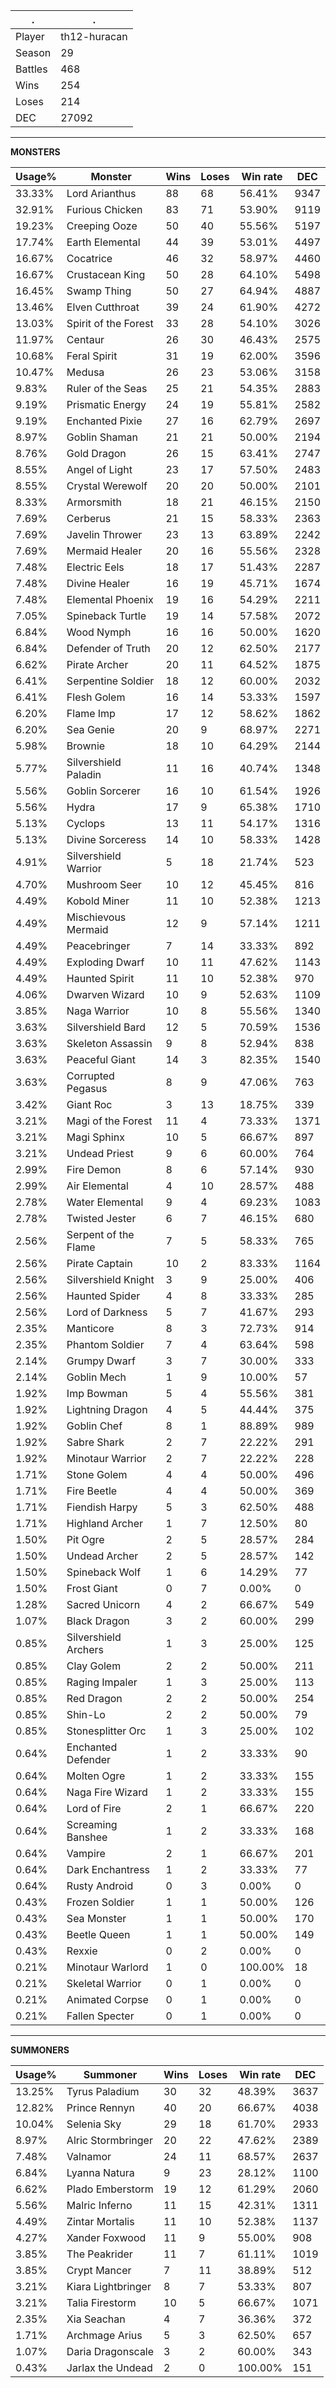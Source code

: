 .|.
|-|-
Player|th12-huracan
Season|29
Battles|468
Wins|254
Loses|214
DEC|27092

---
**MONSTERS**

Usage%|Monster|Wins|Loses|Win rate|DEC|
-|-|-|-|-|-|
33.33%|Lord Arianthus|88|68|56.41%|9347|
32.91%|Furious Chicken|83|71|53.90%|9119|
19.23%|Creeping Ooze|50|40|55.56%|5197|
17.74%|Earth Elemental|44|39|53.01%|4497|
16.67%|Cocatrice|46|32|58.97%|4460|
16.67%|Crustacean King|50|28|64.10%|5498|
16.45%|Swamp Thing|50|27|64.94%|4887|
13.46%|Elven Cutthroat|39|24|61.90%|4272|
13.03%|Spirit of the Forest|33|28|54.10%|3026|
11.97%|Centaur|26|30|46.43%|2575|
10.68%|Feral Spirit|31|19|62.00%|3596|
10.47%|Medusa|26|23|53.06%|3158|
9.83%|Ruler of the Seas|25|21|54.35%|2883|
9.19%|Prismatic Energy|24|19|55.81%|2582|
9.19%|Enchanted Pixie|27|16|62.79%|2697|
8.97%|Goblin Shaman|21|21|50.00%|2194|
8.76%|Gold Dragon|26|15|63.41%|2747|
8.55%|Angel of Light|23|17|57.50%|2483|
8.55%|Crystal Werewolf|20|20|50.00%|2101|
8.33%|Armorsmith|18|21|46.15%|2150|
7.69%|Cerberus|21|15|58.33%|2363|
7.69%|Javelin Thrower|23|13|63.89%|2242|
7.69%|Mermaid Healer|20|16|55.56%|2328|
7.48%|Electric Eels|18|17|51.43%|2287|
7.48%|Divine Healer|16|19|45.71%|1674|
7.48%|Elemental Phoenix|19|16|54.29%|2211|
7.05%|Spineback Turtle|19|14|57.58%|2072|
6.84%|Wood Nymph|16|16|50.00%|1620|
6.84%|Defender of Truth|20|12|62.50%|2177|
6.62%|Pirate Archer|20|11|64.52%|1875|
6.41%|Serpentine Soldier|18|12|60.00%|2032|
6.41%|Flesh Golem|16|14|53.33%|1597|
6.20%|Flame Imp|17|12|58.62%|1862|
6.20%|Sea Genie|20|9|68.97%|2271|
5.98%|Brownie|18|10|64.29%|2144|
5.77%|Silvershield Paladin|11|16|40.74%|1348|
5.56%|Goblin Sorcerer|16|10|61.54%|1926|
5.56%|Hydra|17|9|65.38%|1710|
5.13%|Cyclops|13|11|54.17%|1316|
5.13%|Divine Sorceress|14|10|58.33%|1428|
4.91%|Silvershield Warrior|5|18|21.74%|523|
4.70%|Mushroom Seer|10|12|45.45%|816|
4.49%|Kobold Miner|11|10|52.38%|1213|
4.49%|Mischievous Mermaid|12|9|57.14%|1211|
4.49%|Peacebringer|7|14|33.33%|892|
4.49%|Exploding Dwarf|10|11|47.62%|1143|
4.49%|Haunted Spirit|11|10|52.38%|970|
4.06%|Dwarven Wizard|10|9|52.63%|1109|
3.85%|Naga Warrior|10|8|55.56%|1340|
3.63%|Silvershield Bard|12|5|70.59%|1536|
3.63%|Skeleton Assassin|9|8|52.94%|838|
3.63%|Peaceful Giant|14|3|82.35%|1540|
3.63%|Corrupted Pegasus|8|9|47.06%|763|
3.42%|Giant Roc|3|13|18.75%|339|
3.21%|Magi of the Forest|11|4|73.33%|1371|
3.21%|Magi Sphinx|10|5|66.67%|897|
3.21%|Undead Priest|9|6|60.00%|764|
2.99%|Fire Demon|8|6|57.14%|930|
2.99%|Air Elemental|4|10|28.57%|488|
2.78%|Water Elemental|9|4|69.23%|1083|
2.78%|Twisted Jester|6|7|46.15%|680|
2.56%|Serpent of the Flame|7|5|58.33%|765|
2.56%|Pirate Captain|10|2|83.33%|1164|
2.56%|Silvershield Knight|3|9|25.00%|406|
2.56%|Haunted Spider|4|8|33.33%|285|
2.56%|Lord of Darkness|5|7|41.67%|293|
2.35%|Manticore|8|3|72.73%|914|
2.35%|Phantom Soldier|7|4|63.64%|598|
2.14%|Grumpy Dwarf|3|7|30.00%|333|
2.14%|Goblin Mech|1|9|10.00%|57|
1.92%|Imp Bowman|5|4|55.56%|381|
1.92%|Lightning Dragon|4|5|44.44%|375|
1.92%|Goblin Chef|8|1|88.89%|989|
1.92%|Sabre Shark|2|7|22.22%|291|
1.92%|Minotaur Warrior|2|7|22.22%|228|
1.71%|Stone Golem|4|4|50.00%|496|
1.71%|Fire Beetle|4|4|50.00%|369|
1.71%|Fiendish Harpy|5|3|62.50%|488|
1.71%|Highland Archer|1|7|12.50%|80|
1.50%|Pit Ogre|2|5|28.57%|284|
1.50%|Undead Archer|2|5|28.57%|142|
1.50%|Spineback Wolf|1|6|14.29%|77|
1.50%|Frost Giant|0|7|0.00%|0|
1.28%|Sacred Unicorn|4|2|66.67%|549|
1.07%|Black Dragon|3|2|60.00%|299|
0.85%|Silvershield Archers|1|3|25.00%|125|
0.85%|Clay Golem|2|2|50.00%|211|
0.85%|Raging Impaler|1|3|25.00%|113|
0.85%|Red Dragon|2|2|50.00%|254|
0.85%|Shin-Lo|2|2|50.00%|79|
0.85%|Stonesplitter Orc|1|3|25.00%|102|
0.64%|Enchanted Defender|1|2|33.33%|90|
0.64%|Molten Ogre|1|2|33.33%|155|
0.64%|Naga Fire Wizard|1|2|33.33%|155|
0.64%|Lord of Fire|2|1|66.67%|220|
0.64%|Screaming Banshee|1|2|33.33%|168|
0.64%|Vampire|2|1|66.67%|201|
0.64%|Dark Enchantress|1|2|33.33%|77|
0.64%|Rusty Android|0|3|0.00%|0|
0.43%|Frozen Soldier|1|1|50.00%|126|
0.43%|Sea Monster|1|1|50.00%|170|
0.43%|Beetle Queen|1|1|50.00%|149|
0.43%|Rexxie|0|2|0.00%|0|
0.21%|Minotaur Warlord|1|0|100.00%|18|
0.21%|Skeletal Warrior|0|1|0.00%|0|
0.21%|Animated Corpse|0|1|0.00%|0|
0.21%|Fallen Specter|0|1|0.00%|0|

---
**SUMMONERS**

Usage%|Summoner|Wins|Loses|Win rate|DEC|
-|-|-|-|-|-|
13.25%|Tyrus Paladium|30|32|48.39%|3637|
12.82%|Prince Rennyn|40|20|66.67%|4038|
10.04%|Selenia Sky|29|18|61.70%|2933|
8.97%|Alric Stormbringer|20|22|47.62%|2389|
7.48%|Valnamor|24|11|68.57%|2637|
6.84%|Lyanna Natura|9|23|28.12%|1100|
6.62%|Plado Emberstorm|19|12|61.29%|2060|
5.56%|Malric Inferno|11|15|42.31%|1311|
4.49%|Zintar Mortalis|11|10|52.38%|1137|
4.27%|Xander Foxwood|11|9|55.00%|908|
3.85%|The Peakrider|11|7|61.11%|1019|
3.85%|Crypt Mancer|7|11|38.89%|512|
3.21%|Kiara Lightbringer|8|7|53.33%|807|
3.21%|Talia Firestorm|10|5|66.67%|1071|
2.35%|Xia Seachan|4|7|36.36%|372|
1.71%|Archmage Arius|5|3|62.50%|657|
1.07%|Daria Dragonscale|3|2|60.00%|343|
0.43%|Jarlax the Undead|2|0|100.00%|151|
